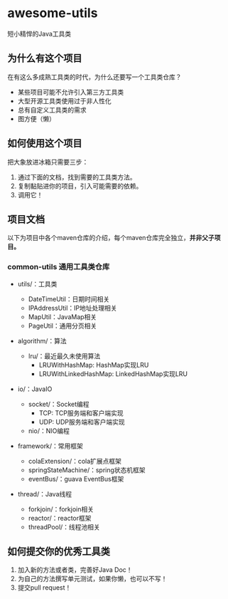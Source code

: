 # awesome-utils

短小精悍的Java工具类

## 为什么有这个项目

在有这么多成熟工具类的时代，为什么还要写一个工具类仓库？

- 某些项目可能不允许引入第三方工具类
- 大型开源工具类使用过于非人性化
- 总有自定义工具类的需求
- 图方便（懒）

## 如何使用这个项目

把大象放进冰箱只需要三步：

1. 通过下面的文档，找到需要的工具类方法。
2. 复制黏贴进你的项目，引入可能需要的依赖。
3. 调用它！

## 项目文档

以下为项目中各个maven仓库的介绍，每个maven仓库完全独立，**并非父子项目。**

### common-utils 通用工具类仓库

- utils/：工具类
  - DateTimeUtil：日期时间相关
  - IPAddressUtil：IP地址处理相关
  - MapUtil：JavaMap相关
  - PageUtil：通用分页相关

- algorithm/：算法
  - lru/：最近最久未使用算法
    - LRUWithHashMap: HashMap实现LRU
    - LRUWithLinkedHashMap: LinkedHashMap实现LRU

- io/：JavaIO
  - socket/：Socket编程
    - TCP: TCP服务端和客户端实现
    - UDP: UDP服务端和客户端实现
  - nio/：NIO编程

- framework/：常用框架
  - colaExtension/：cola扩展点框架
  - springStateMachine/：spring状态机框架
  - eventBus/：guava EventBus框架

- thread/：Java线程
  - forkjoin/：forkjoin相关
  - reactor/：reactor框架
  - threadPool/：线程池相关

## 如何提交你的优秀工具类

1. 加入新的方法或者类，完善好Java Doc！ 
2. 为自己的方法撰写单元测试，如果你懒，也可以不写！
3. 提交pull request！